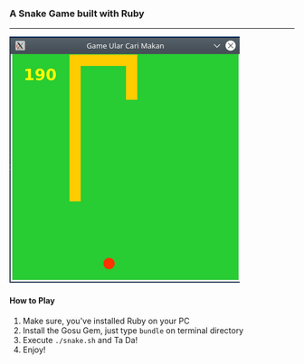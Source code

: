 ### A Snake Game built with Ruby
--------------------------------
![screenshot](https://github.com/akbarb24/ruby_snake/blob/master/snake.png)
#### How to Play
1. Make sure, you've installed Ruby on your PC
2. Install the Gosu Gem, just type `bundle` on terminal directory
3. Execute `./snake.sh` and Ta Da!
4. Enjoy! 
